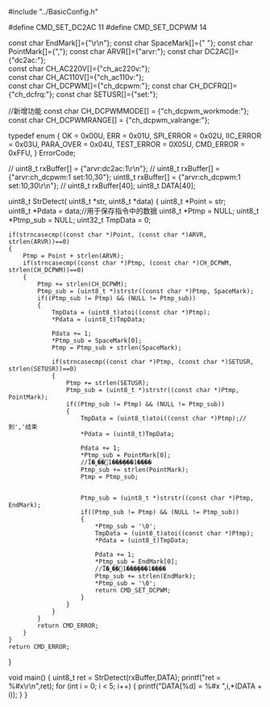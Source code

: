 #include "../BasicConfig.h"

#define CMD_SET_DC2AC 11
#define CMD_SET_DCPWM 14

const char EndMark[]={"\r\n"};
const char SpaceMark[]={" "};
const char PointMark[]={","};
const char ARVR[]={"arvr:"};
const char DC2AC[]={"dc2ac:"};		
const char CH_AC220V[]={"ch_ac220v:"};					
const char CH_AC110V[]={"ch_ac110v:"};					
const char CH_DCPWM[]={"ch_dcpwm:"};
const char CH_DCFRQ[]={"ch_dcfrq:"};
const char SETUSR[]={"set:"};

//新增功能
const char CH_DCPWMMODE[] = {"ch_dcpwm_workmode:"};
const char CH_DCPWMRANGE[] = {"ch_dcpwm_valrange:"};




typedef enum 
{
  OK      	    = 0x00U,
  ERR   		= 0x01U,
  SPI_ERROR  	= 0x02U,
  IIC_ERROR   	= 0x03U,
  PARA_OVER		= 0x04U,
  TEST_ERROR	= 0X05U,
  CMD_ERROR     = 0xFFU,
} ErrorCode;

// uint8_t rxBuffer[] = {"arvr:dc2ac:1\r\n"};
// uint8_t rxBuffer[] = {"arvr:ch_dcpwm:1 set:10,30"};
uint8_t rxBuffer[] = {"arvr:ch_dcpwm:1 set:10,30\r\n"};
// uint8_t rxBuffer[40];
uint8_t DATA[40];

uint8_t StrDetect( uint8_t *str, uint8_t *data)
{
	uint8_t *Point = str;	
	uint8_t *Pdata = data;//用于保存指令中的数据
	uint8_t *Ptmp = NULL;
	uint8_t *Ptmp_sub = NULL;
	uint32_t TmpData = 0;

    if(strncasecmp((const char *)Point, (const char *)ARVR, strlen(ARVR))==0)
	{
        Ptmp = Point + strlen(ARVR);
		if(strncasecmp((const char *)Ptmp, (const char *)CH_DCPWM, strlen(CH_DCPWM))==0)
		{
            Ptmp += strlen(CH_DCPWM);
			Ptmp_sub = (uint8_t *)strstr((const char *)Ptmp, SpaceMark);
			if((Ptmp_sub != Ptmp) && (NULL != Ptmp_sub))
			{
				TmpData = (uint8_t)atoi((const char *)Ptmp);
				*Pdata = (uint8_t)TmpData;

				Pdata += 1;
				*Ptmp_sub = SpaceMark[0];
				Ptmp = Ptmp_sub + strlen(SpaceMark);
				
				if(strncasecmp((const char *)Ptmp, (const char *)SETUSR, strlen(SETUSR))==0)
				{
					Ptmp += strlen(SETUSR);
					Ptmp_sub = (uint8_t *)strstr((const char *)Ptmp, PointMark);
					if((Ptmp_sub != Ptmp) && (NULL != Ptmp_sub))
					{
						TmpData = (uint8_t)atoi((const char *)Ptmp);//到','结束
						*Pdata = (uint8_t)TmpData;

						Pdata += 1;
						*Ptmp_sub = PointMark[0];
						//Ϊ�˽�ָֹ�1��ֻ�ܷ���1��ָ��
						Ptmp_sub += strlen(PointMark);
                        Ptmp = Ptmp_sub;


                        Ptmp_sub = (uint8_t *)strstr((const char *)Ptmp, EndMark);
                        if((Ptmp_sub != Ptmp) && (NULL != Ptmp_sub))
					    {
                            *Ptmp_sub = '\0';			
                            TmpData = (uint8_t)atoi((const char *)Ptmp);
                            *Pdata = (uint8_t)TmpData;
                            
                            Pdata += 1;
                            *Ptmp_sub = EndMark[0];
                            //Ϊ�˽�ָֹ�1��ֻ�ܷ���1��ָ��
                            Ptmp_sub += strlen(EndMark);
                            *Ptmp_sub = '\0';
                            return CMD_SET_DCPWM;
                        }
					}
				}
			}
			return CMD_ERROR;
		}
    }
    return CMD_ERROR;
}


void main()
{
    uint8_t ret = StrDetect(rxBuffer,DATA);
    printf("ret = %#x\r\n",ret);
    for (int i = 0; i < 5; i++)
    {
        printf("DATA[%d] = %#x  ",i,*(DATA + i));
    }
}